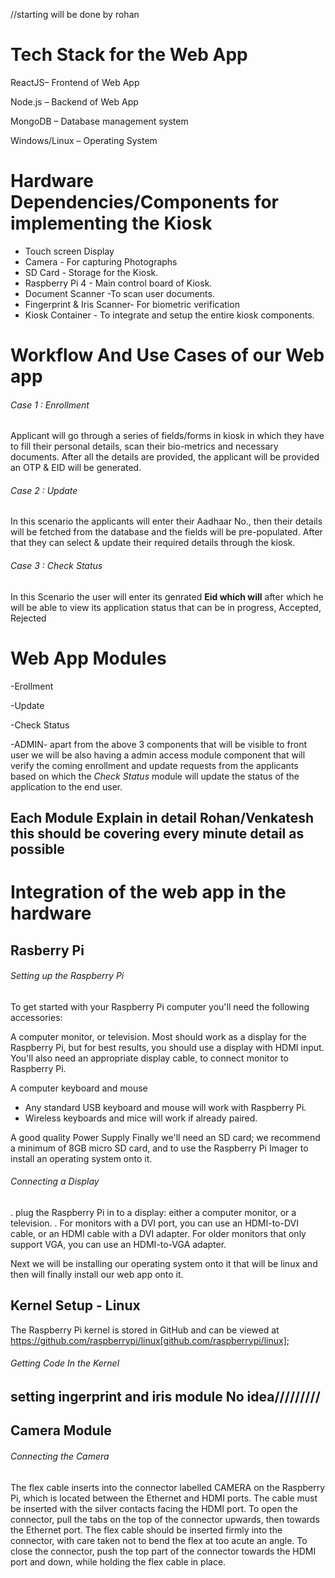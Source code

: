 //starting will be done by rohan 
# Tech Stack for the Web App
ReactJS– Frontend of Web App

Node.js – Backend of Web App

MongoDB – Database management system

Windows/Linux – Operating System

# Hardware Dependencies/Components for implementing the Kiosk
- Touch screen Display
- Camera - For capturing Photographs
- SD Card - Storage for the Kiosk.
- Raspberry Pi 4 - Main control board of Kiosk.
- Document Scanner -To scan user documents.
- Fingerprint & Iris Scanner- For biometric verification
- Kiosk Container - To integrate and setup the entire kiosk components.


# Workflow And Use Cases of our Web app

###### Case 1 : Enrollment

Applicant will go through a series of fields/forms in kiosk in which they have to fill their personal details, scan their bio-metrics and necessary documents. After all the details are provided, the applicant will be provided an OTP & EID will be generated.

###### Case 2 : Update
In this scenario the applicants will enter their Aadhaar No., then their details will be fetched from the database and the fields will be pre-populated. After that they can select & update their required details through the kiosk.
###### Case 3 : Check Status
In this Scenario the user will enter its genrated **Eid which will** after which he will be able to view its application status that can be in progress, Accepted, Rejected 

# Web App Modules
-Erollment

-Update

-Check Status

-ADMIN- apart from the above 3 components that will be visible to front user we will be also having a admin access module component that will verify the coming enrollment and update requests from the applicants based on which the *Check Status* module will update the status of the application to the end user.

## Each Module Explain in detail Rohan/Venkatesh this should be covering every minute detail as possible

# Integration of the web app in the hardware
## Rasberry Pi
###### Setting up the Raspberry Pi

To get started with your Raspberry Pi computer you'll need the following accessories:

A computer monitor, or television. Most should work as a display for the Raspberry Pi, but for best results, you should use a display with HDMI input. You'll also need an appropriate display cable, to connect  monitor to  Raspberry Pi.

A computer keyboard and mouse

 * Any standard USB keyboard and mouse will work with Raspberry Pi.
 * Wireless keyboards and mice will work if already paired.


A good quality Power Supply
Finally we'll  need an SD card; we recommend a minimum of 8GB micro SD card, and to use the Raspberry Pi Imager to install an operating system onto it. 
###### Connecting a Display
. plug the Raspberry Pi in to a display: either a computer monitor, or a television.
. For monitors with a DVI port, you can use an HDMI-to-DVI cable, or an HDMI cable with a DVI adapter. For older monitors that only support VGA, you can use an HDMI-to-VGA adapter.

Next we will be installing our operating system onto it that will be linux and then will finally install our web app onto it.

## Kernel Setup - Linux
The Raspberry Pi kernel is stored in GitHub and can be viewed at https://github.com/raspberrypi/linux[github.com/raspberrypi/linux];
###### Getting Code In the Kernel

## setting ingerprint and iris module No idea/////////



## Camera Module
###### Connecting the Camera
The flex cable inserts into the connector labelled CAMERA on the Raspberry Pi, which is located between the Ethernet and HDMI ports. The cable must be inserted with the silver contacts facing the HDMI port. To open the connector, pull the tabs on the top of the connector upwards, then towards the Ethernet port. The flex cable should be inserted firmly into the connector, with care taken not to bend the flex at too acute an angle. To close the connector, push the top part of the connector towards the HDMI port and down, while holding the flex cable in place.

